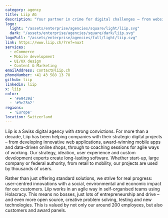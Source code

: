```yaml
---
category: agency
title: Liip AG
description: "Your partner in crime for digital challenges – from websites, mobile apps and online shops through to change management."
logo:
  light: "/assets/enterprise/agencies/square/light/liip.svg"
  dark: "/assets/enterprise/agencies/square/dark/liip.svg"
logoFull: "/assets/enterprise/agencies/full/light/liip.svg"
link: https://www.liip.ch/?ref=nuxt
services:
  - eCommerce
  - Mobile development
  - UI/UX design
  - Content & Marketing
emailAddress: contact@liip.ch
phoneNumber: +41 43 588 13 78
github: liip
linkedin: liip
x: liip
color:
  - '#e9439d'
  - '#9e23b2'
regions:
  - 'Europe'
location: Switzerland
---
```


Liip is a Swiss digital agency with strong convictions. For more than a decade, Liip has been helping companies with their strategic digital projects – from developing innovative web applications, award-winning mobile apps and data-driven online shops, through to coaching sessions for agile ways of working. Our strategy, ideation, user experience and custom development experts create long-lasting software. Whether start-up, large company or federal authority, from retail to mobility, our projects are used by thousands of users.

Rather than just offering standard solutions, we strive for real progress: user-centred innovations with a social, environmental and economic impact for our customers. Liip works in an agile way in self-organised teams using Holacracy. This means no bosses, just lots of entrepreneurship and drive – and even more open source, creative problem solving, testing and new technologies. This is valued by not only our around 200 employees, but also customers and award panels.
